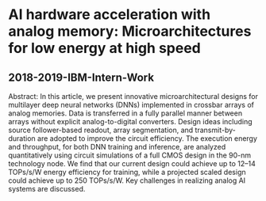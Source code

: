 # AI hardware acceleration with analog memory: Microarchitectures for low energy at high speed
## 2018-2019-IBM-Intern-Work

Abstract: In this article, we present innovative microarchitectural designs for multilayer deep neural networks (DNNs) implemented in crossbar arrays of analog memories. Data is transferred in a fully parallel manner between arrays without explicit analog-to-digital converters. Design ideas including source follower-based readout, array segmentation, and transmit-by-duration are adopted to improve the circuit efficiency. The execution energy and throughput, for both DNN training and inference, are analyzed quantitatively using circuit simulations of a full CMOS design in the 90-nm technology node. We find that our current design could achieve up to 12–14 TOPs/s/W energy efficiency for training, while a projected scaled design could achieve up to 250 TOPs/s/W. Key challenges in realizing analog AI systems are discussed.
